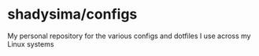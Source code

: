 # shadysima/configs

My personal repository for the various configs and dotfiles I use across my Linux systems 
